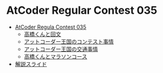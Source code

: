 AtCoder Regular Contest 035
===========================

- [AtCoder Regula Contest 035](http://arc035.contest.atcoder.jp/)
    - [高橋くんと回文](http://arc035.contest.atcoder.jp/tasks/arc035_1)
    - [アットコーダー王国のコンテスト事情](http://arc035.contest.atcoder.jp/tasks/arc035_2)
    - [アットコーダー王国の交通事情](http://arc035.contest.atcoder.jp/tasks/arc035_3)
    - [高橋くんとマラソンコース](http://arc035.contest.atcoder.jp/tasks/arc035_4)
- [解説スライド](http://www.slideshare.net/chokudai/arc035)
